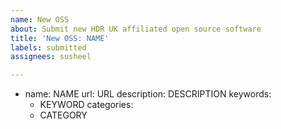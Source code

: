 ```yaml
---
name: New OSS
about: Submit new HDR UK affiliated open source software
title: 'New OSS: NAME'
labels: submitted
assignees: susheel

---
```


- name: NAME
  url: URL
  description: DESCRIPTION
  keywords:
  - KEYWORD
  categories:
  - CATEGORY
